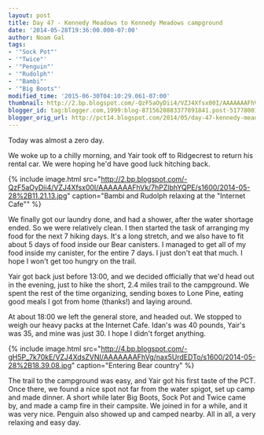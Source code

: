 ```yaml
---
layout: post
title: Day 47 - Kennedy Meadows to Kennedy Meadows campground
date: '2014-05-28T19:36:00.000-07:00'
author: Noam Gal
tags:
- '"Sock Pot"'
- '"Twice"'
- '"Penguin"'
- '"Rudolph"'
- '"Bambi"'
- '"Big Boots"'
modified_time: '2015-06-30T04:10:29.061-07:00'
thumbnail: http://2.bp.blogspot.com/-QzF5aOyDii4/VZJ4Xfsx00I/AAAAAAAFhVk/7hPZlbhYQPE/s72-c/2014-05-28%2B11.21.13.jpg
blogger_id: tag:blogger.com,1999:blog-8715620883377891841.post-5177800139227314796
blogger_orig_url: http://pct14.blogspot.com/2014/05/day-47-kennedy-meadows-to-kennedy.html
---
```


Today was almost a zero day.

We woke up to a chilly morning, and Yair took off to Ridgecrest to return his rental car. We were hoping he'd have good luck hitching back.

{% include image.html src="http://2.bp.blogspot.com/-QzF5aOyDii4/VZJ4Xfsx00I/AAAAAAAFhVk/7hPZlbhYQPE/s1600/2014-05-28%2B11.21.13.jpg" caption="Bambi and Rudolph relaxing at the &quot;Internet Cafe&quot;" %}

We finally got our laundry done, and had a shower, after the water shortage ended. So we were relatively clean. I then started the task of arranging my food for the next 7 hiking days. It's a long stretch, and we also have to fit about 5 days of food inside our Bear canisters. I managed to get all of my food inside my canister, for the entire 7 days. I just don't eat that much. I hope I won't get too hungry on the trail.

Yair got back just before 13:00, and we decided officially that we'd head out in the evening, just to hike the short, 2.4 miles trail to the campground. We spent the rest of the time organizing, sending boxes to Lone Pine, eating good meals I got from home (thanks!) and laying around.

At about 18:00 we left the general store, and headed out. We stopped to weigh our heavy packs at the Internet Cafe. Idan's was 40 pounds, Yair's was 35, and mine was just 30. I hope I didn't forget anything.

{% include image.html src="http://4.bp.blogspot.com/-gH5P_7k70kE/VZJ4XdsZVNI/AAAAAAAFhVg/nax5UrdEDTo/s1600/2014-05-28%2B18.39.08.jpg" caption="Entering Bear country" %}

The trail to the campground was easy, and Yair got his first taste of the PCT. Once there, we found a nice spot not far from the water spigot, set up camp and made dinner. A short while later Big Boots, Sock Pot and Twice came by, and made a camp fire in their campsite. We joined in for a while, and it was very nice. Penguin also showed up and camped nearby. All in all, a very relaxing and easy day.
